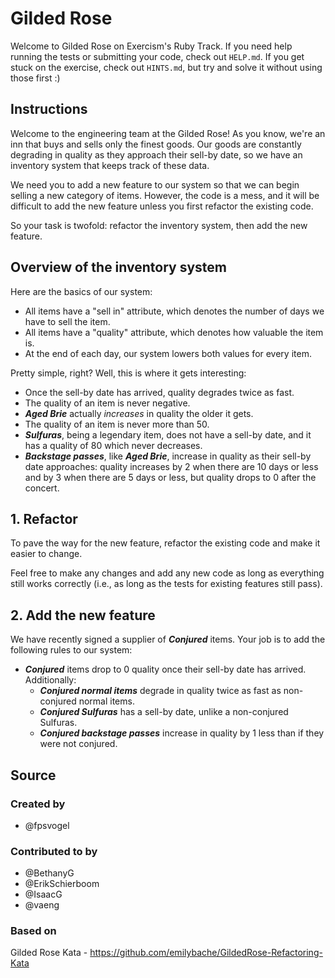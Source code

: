 # Gilded Rose

Welcome to Gilded Rose on Exercism's Ruby Track.
If you need help running the tests or submitting your code, check out `HELP.md`.
If you get stuck on the exercise, check out `HINTS.md`, but try and solve it without using those first :)

## Instructions

Welcome to the engineering team at the Gilded Rose!
As you know, we're an inn that buys and sells only the finest goods.
Our goods are constantly degrading in quality as they approach their sell-by date, so we have an inventory system that keeps track of these data.

We need you to add a new feature to our system so that we can begin selling a new category of items.
However, the code is a mess, and it will be difficult to add the new feature unless you first refactor the existing code.

So your task is twofold: refactor the inventory system, then add the new feature.

## Overview of the inventory system

Here are the basics of our system:

- All items have a "sell in" attribute, which denotes the number of days we have to sell the item.
- All items have a "quality" attribute, which denotes how valuable the item is.
- At the end of each day, our system lowers both values for every item.

Pretty simple, right? Well, this is where it gets interesting:

- Once the sell-by date has arrived, quality degrades twice as fast.
- The quality of an item is never negative.
- **_Aged Brie_** actually *increases* in quality the older it gets.
- The quality of an item is never more than 50.
- **_Sulfuras_**, being a legendary item, does not have a sell-by date, and it has a quality of 80 which never decreases.
- **_Backstage passes_**, like **_Aged Brie_**, increase in quality as their sell-by date approaches: quality increases by 2 when there are 10 days or less and by 3 when there are 5 days or less, but quality drops to 0 after the concert.

## 1. Refactor

To pave the way for the new feature, refactor the existing code and make it easier to change.

Feel free to make any changes and add any new code as long as everything still works correctly (i.e., as long as the tests for existing features still pass).

## 2. Add the new feature

We have recently signed a supplier of **_Conjured_** items.
Your job is to add the following rules to our system:

- **_Conjured_** items drop to 0 quality once their sell-by date has arrived. Additionally:
  - **_Conjured normal items_** degrade in quality twice as fast as non-conjured normal items.
  - **_Conjured Sulfuras_** has a sell-by date, unlike a non-conjured Sulfuras.
  - **_Conjured backstage passes_** increase in quality by 1 less than if they were not conjured.

## Source

### Created by

- @fpsvogel

### Contributed to by

- @BethanyG
- @ErikSchierboom
- @IsaacG
- @vaeng

### Based on

Gilded Rose Kata - https://github.com/emilybache/GildedRose-Refactoring-Kata